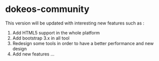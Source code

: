 # dokeos-community
This version will be updated with interesting new features such as :

1. Add HTML5 support in the whole platform
2. Add bootstrap 3.x in all tool
3. Redesign some tools in order to have a better performance and new design
4. Add new features ...


